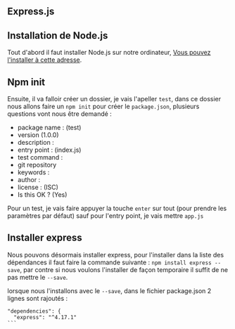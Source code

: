 ## Express.js 

## Installation de Node.js

Tout d'abord il faut installer Node.js sur notre ordinateur, [Vous pouvez l'installer à cette adresse](https://nodejs.org/en/).

## Npm init

Ensuite, il va falloir créer un dossier, je vais l'apeller `test`, dans ce dossier nous allons faire un `npm init` pour créer le `package.json`, plusieurs questions vont nous être demandé : 

*   package name : (test)
*   version (1.0.0)
*   description :
*   entry point : (index.js)
*   test command : 
*   git repository
*   keywords :
*   author : 
*   license : (ISC)
*   Is this OK ? (Yes)

Pour un test, je vais faire appuyer la touche `enter` sur tout (pour prendre les paramètres par défaut) sauf pour l'entry point, je vais mettre `app.js`

## Installer express 

Nous pouvons désormais installer express, pour l'installer dans la liste des dépendances il faut faire la commande suivante : `npm install express --save`, par contre si nous voulons l'installer de façon temporaire il suffit de ne pas mettre le `--save`.

lorsque nous l'installons avec le `--save`, dans le fichier package.json 2 lignes sont rajoutés : 
  ````
"dependencies": {
    "express": "^4.17.1"
```